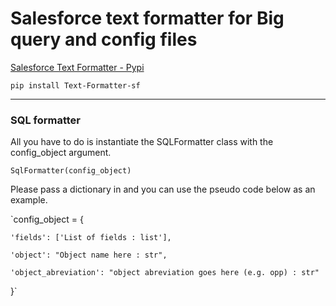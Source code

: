 # Salesforce text formatter for Big query and config files

[Salesforce Text Formatter - Pypi](https://pypi.org/project/Text-Formatter-sf/)

`pip install Text-Formatter-sf`

--------------------

### SQL formatter 

All you have to do is instantiate the SQLFormatter class with the config_object argument.

`SqlFormatter(config_object)`

Please pass a dictionary in and you can use the pseudo code below as an example.

`config_object = {

    'fields': ['List of fields : list'],
    
    'object': "Object name here : str",
    
    'object_abreviation': "object abreviation goes here (e.g. opp) : str" 
    
}`
